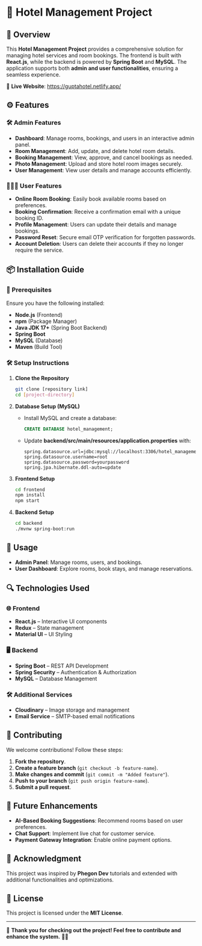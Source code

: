# 🏨 Hotel Management Project

## 🌟 Overview

This **Hotel Management Project** provides a comprehensive solution for managing hotel services and room bookings. The frontend is built with **React.js**, while the backend is powered by **Spring Boot** and **MySQL**. The application supports both **admin and user functionalities**, ensuring a seamless experience.

🔗 **Live Website**: https://guptahotel.netlify.app/

## ⚙️ Features

### 🛠️ Admin Features

- **Dashboard**: Manage rooms, bookings, and users in an interactive admin panel.
- **Room Management**: Add, update, and delete hotel room details.
- **Booking Management**: View, approve, and cancel bookings as needed.
- **Photo Management**: Upload and store hotel room images securely.
- **User Management**: View user details and manage accounts efficiently.

### 🧑‍🤝‍🧑 User Features

- **Online Room Booking**: Easily book available rooms based on preferences.
- **Booking Confirmation**: Receive a confirmation email with a unique booking ID.
- **Profile Management**: Users can update their details and manage bookings.
- **Password Reset**: Secure email OTP verification for forgotten passwords.
- **Account Deletion**: Users can delete their accounts if they no longer require the service.

## 📦 Installation Guide

### 🔧 Prerequisites

Ensure you have the following installed:

- **Node.js** (Frontend)
- **npm** (Package Manager)
- **Java JDK 17+** (Spring Boot Backend)
- **Spring Boot**
- **MySQL** (Database)
- **Maven** (Build Tool)

### 🛠️ Setup Instructions

1. **Clone the Repository**
   ```bash
   git clone [repository link]
   cd [project-directory]
   ```

2. **Database Setup (MySQL)**
   - Install MySQL and create a database:
     ```sql
     CREATE DATABASE hotel_management;
     ```
   - Update **backend/src/main/resources/application.properties** with:
     ```properties
     spring.datasource.url=jdbc:mysql://localhost:3306/hotel_management
     spring.datasource.username=root
     spring.datasource.password=yourpassword
     spring.jpa.hibernate.ddl-auto=update
     ```

3. **Frontend Setup**
   ```bash
   cd frontend
   npm install
   npm start
   ```

4. **Backend Setup**
   ```bash
   cd backend
   ./mvnw spring-boot:run
   ```

## 🚀 Usage

- **Admin Panel**: Manage rooms, users, and bookings.
- **User Dashboard**: Explore rooms, book stays, and manage reservations.

## 🔍 Technologies Used

### 🌐 Frontend
- **React.js** – Interactive UI components
- **Redux** – State management
- **Material UI** – UI Styling

### 🖥️ Backend
- **Spring Boot** – REST API Development
- **Spring Security** – Authentication & Authorization
- **MySQL** – Database Management

### 🛠️ Additional Services
- **Cloudinary** – Image storage and management
- **Email Service** – SMTP-based email notifications

## 🤝 Contributing

We welcome contributions! Follow these steps:

1. **Fork the repository**.
2. **Create a feature branch** (`git checkout -b feature-name`).
3. **Make changes and commit** (`git commit -m "Added feature"`).
4. **Push to your branch** (`git push origin feature-name`).
5. **Submit a pull request**.

## 🌱 Future Enhancements

- **AI-Based Booking Suggestions**: Recommend rooms based on user preferences.
- **Chat Support**: Implement live chat for customer service.
- **Payment Gateway Integration**: Enable online payment options.

## 🙏 Acknowledgment

This project was inspired by **Phegon Dev** tutorials and extended with additional functionalities and optimizations.

## 📄 License

This project is licensed under the **MIT License**.

---

🚀 **Thank you for checking out the project! Feel free to contribute and enhance the system.** 🏨✨
